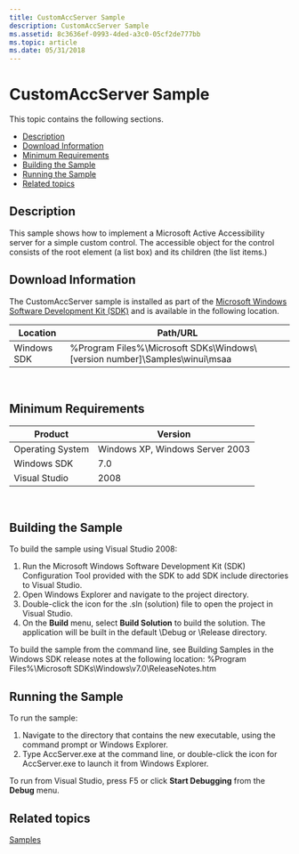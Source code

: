 ```yaml
---
title: CustomAccServer Sample
description: CustomAccServer Sample
ms.assetid: 8c3636ef-0993-4ded-a3c0-05cf2de777bb
ms.topic: article
ms.date: 05/31/2018
---
```


# CustomAccServer Sample

This topic contains the following sections.

-   [Description](#description)
-   [Download Information](#download-information)
-   [Minimum Requirements](#minimum-requirements)
-   [Building the Sample](#building-the-sample)
-   [Running the Sample](#running-the-sample)
-   [Related topics](#related-topics)

## Description

This sample shows how to implement a Microsoft Active Accessibility server for a simple custom control. The accessible object for the control consists of the root element (a list box) and its children (the list items.)

## Download Information

The CustomAccServer sample is installed as part of the [Microsoft Windows Software Development Kit (SDK)](https://msdn.microsoft.com/windowsvista/bb980924.aspx) and is available in the following location.



| Location    | Path/URL                                                                           |
|-------------|------------------------------------------------------------------------------------|
| Windows SDK | %Program Files%\\Microsoft SDKs\\Windows\\\[version number\]\\Samples\\winui\\msaa |



 

## Minimum Requirements



| Product          | Version                         |
|------------------|---------------------------------|
| Operating System | Windows XP, Windows Server 2003 |
| Windows SDK      | 7.0                             |
| Visual Studio    | 2008                            |



 

## Building the Sample

To build the sample using Visual Studio 2008:

1.  Run the Microsoft Windows Software Development Kit (SDK) Configuration Tool provided with the SDK to add SDK include directories to Visual Studio.
2.  Open Windows Explorer and navigate to the project directory.
3.  Double-click the icon for the .sln (solution) file to open the project in Visual Studio.
4.  On the **Build** menu, select **Build Solution** to build the solution. The application will be built in the default \\Debug or \\Release directory.

To build the sample from the command line, see Building Samples in the Windows SDK release notes at the following location: %Program Files%\\Microsoft SDKs\\Windows\\v7.0\\ReleaseNotes.htm

## Running the Sample

To run the sample:

1.  Navigate to the directory that contains the new executable, using the command prompt or Windows Explorer.
2.  Type AccServer.exe at the command line, or double-click the icon for AccServer.exe to launch it from Windows Explorer.

To run from Visual Studio, press F5 or click **Start Debugging** from the **Debug** menu.

## Related topics

<dl> <dt>

[Samples](samples.md)
</dt> </dl>

 

 





